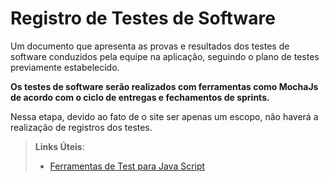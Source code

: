 # Registro de Testes de Software
Um documento que apresenta as provas e resultados dos testes de software conduzidos pela equipe na aplicação, seguindo o plano de testes previamente estabelecido.

**Os testes de software serão realizados com ferramentas como MochaJs de acordo com o ciclo de entregas e fechamentos de sprints.**

Nessa etapa, devido ao fato de o site ser apenas um escopo, não haverá a realização de registros dos testes.
> **Links Úteis**:
> - [Ferramentas de Test para Java Script](https://geekflare.com/javascript-unit-testing/)
